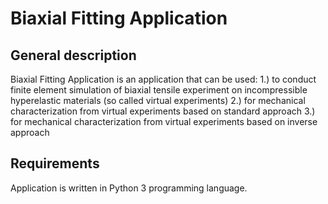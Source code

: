 # Biaxial Fitting Application

## General description
Biaxial Fitting Application is an application that can be used:
  1.) to conduct finite element simulation of biaxial tensile experiment on incompressible hyperelastic materials (so called virtual experiments)
  2.) for mechanical characterization from virtual experiments based on standard approach
  3.) for mechanical characterization from virtual experiments based on inverse approach

## Requirements
Application is written in Python 3 programming language.
